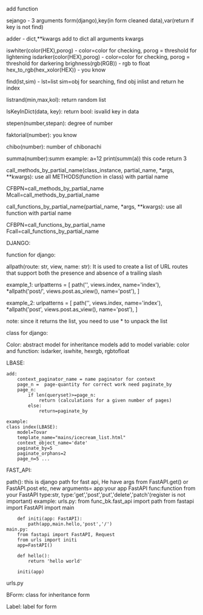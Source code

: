 add function 

sejango - 3 arguments form(django),key(in form cleaned data),var(return if key is not find)


adder - dict,**kwargs 
add to dict all arguments kwargs



iswhiter(color(HEX),porog) - color=color for checking, porog = threshold for lightening
isdarker(color(HEX),porog) - color=color for checking, porog = threshold for darkering
brighness(rgb(RGB)) - rgb to float
hex_to_rgb(hex_xolor(HEX)) - you know


find(lst,sim) - lst=list sim=obj for searching, find obj inlist and return he index
 
listrand(min,max,kol): return random list


IsKeyInDict(data, key): return bool: isvalid key in data



stepen(number,stepan): degree of number
	
faktorial(number): you know
	
chibo(number): number of chibonachi
	
summa(number):summ 
example:
    a=12
    print(summ(a))
this code return 3



call_methods_by_partial_name(class_instance, partial_name, *args, **kwargs): use all METHODS(function in class) with partial name


CFBPN=call_methods_by_partial_name
Mcall=call_methods_by_partial_name



call_functions_by_partial_name(partial_name, *args, **kwargs): use all function with partial name

CFBPN=call_functions_by_partial_name
Fcall=call_functions_by_partial_name

DJANGO:


function for django:


allpath(route: str, view, name: str): It is used to create a list of URL routes that support both the presence and absence of a trailing slash

example_1:
    urlpatterns = [
        path('', views.index, name='index'),
        *allpath('post/', views.post.as_view(), name='post'), ]

example_2:
    urlpatterns = [
        path('', views.index, name='index'),
        *allpath('post', views.post.as_view(), name='post'), ]

note: since it returns the list, you need to use * to unpack the list

class for django:


Color:
    abstract model
    for inheritance models add to model variable: color and function: isdarker, iswhite, hexrgb, rgbtofloat 


LBASE:
    
    add:
        context_paginator_name = name paginator for context
        page_n =  page-quantity for correct work need paginate_by
        page_n:
            if len(queryset)>=page_n:
                return (calculations for a given number of pages)
            else:
                return=paginate_by

    example:
    class index(LBASE):
        model=Tovar
        template_name="mains/icecream_list.html"
        context_object_name='date'
        paginate_by=5
        paginate_orphans=2
        page_n=5 ...


FAST_API:

path(): this is django path for fast api, He have args from FastAPI.get() or FastAPI.post etc, new arguments=
        app:your app FastAPI
        func:function from your FastAPI
        type:str, type:'get','post','put','delete','patch'(register is not important)
example:
    urls.py:
        from func_bk.fast_api import path
        from fastapi import FastAPI
        import main


        def initi(app: FastAPI):
            path(app,main.hello,'post','/')
    main.py:
        from fastapi import FastAPI, Request
        from urls import initi
        app=FastAPI()

        def hello():
            return 'hello world'
        
        initi(app)



urls.py

BForm: class for inheritance form

Label: label for form
